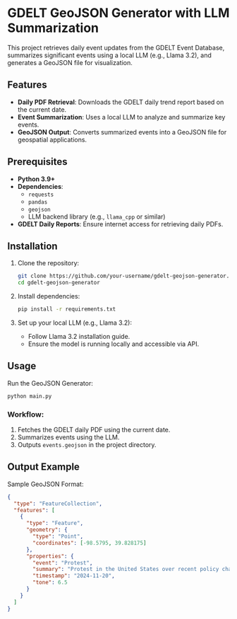# GDELT GeoJSON Generator with LLM Summarization

This project retrieves daily event updates from the GDELT Event Database, summarizes significant events using a local LLM (e.g., Llama 3.2), and generates a GeoJSON file for visualization.

## Features
- **Daily PDF Retrieval**: Downloads the GDELT daily trend report based on the current date.
- **Event Summarization**: Uses a local LLM to analyze and summarize key events.
- **GeoJSON Output**: Converts summarized events into a GeoJSON file for geospatial applications.

## Prerequisites
- **Python 3.9+**
- **Dependencies**:
  - `requests`
  - `pandas`
  - `geojson`
  - LLM backend library (e.g., `llama_cpp` or similar)
- **GDELT Daily Reports**: Ensure internet access for retrieving daily PDFs.

## Installation
1. Clone the repository:
   ```bash
   git clone https://github.com/your-username/gdelt-geojson-generator.git
   cd gdelt-geojson-generator
   ```

2. Install dependencies:
   ```bash
   pip install -r requirements.txt
   ```

3. Set up your local LLM (e.g., Llama 3.2):
   - Follow Llama 3.2 installation guide.
   - Ensure the model is running locally and accessible via API.

## Usage
Run the GeoJSON Generator:
```bash
python main.py
```

### Workflow:
1. Fetches the GDELT daily PDF using the current date.
2. Summarizes events using the LLM.
3. Outputs `events.geojson` in the project directory.

## Output Example
Sample GeoJSON Format:
```json
{
  "type": "FeatureCollection",
  "features": [
    {
      "type": "Feature",
      "geometry": {
        "type": "Point",
        "coordinates": [-98.5795, 39.828175]
      },
      "properties": {
        "event": "Protest",
        "summary": "Protest in the United States over recent policy changes.",
        "timestamp": "2024-11-20",
        "tone": 6.5
      }
    }
  ]
}
```